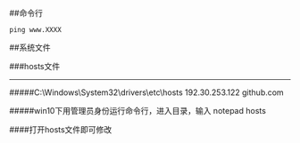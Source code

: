 ##命令行

    ping www.XXXX


##系统文件

###hosts文件

---

#####C:\Windows\System32\drivers\etc\hosts
    192.30.253.122   github.com

#####win10下用管理员身份运行命令行，进入目录，输入
    notepad hosts

####打开hosts文件即可修改